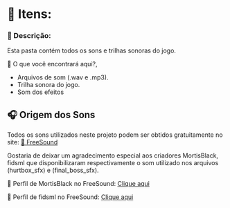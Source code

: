 <h1>📂 Itens:</h1>

<h3>📌 Descrição:</h3>
<p>Esta pasta contém todos os sons e trilhas sonoras do jogo.</p>

<p>📌 O que você encontrará aqui?,</p>
<ul>
<li>Arquivos de som (.wav e .mp3).</li>
<li>Trilha sonora do jogo.</li>
<li>Som dos efeitos</li>
</ul>

<h2>🎧 Origem dos Sons</h2>

<p>Todos os sons utilizados neste projeto podem ser obtidos gratuitamente no site:
<a href="https://freesound.org/">🔗 FreeSound</a></p>

<p>Gostaria de deixar um agradecimento especial aos criadores MortisBlack, fidsml que disponibilizaram respectivamente o som utilizado nos arquivos (hurtbox_sfx) e (final_boss_sfx).</p>

<p>🔗 Perfil de MortisBlack no FreeSound: <a href="https://freesound.org/people/MortisBlack/">Clique aqui</a></p>
<p>🔗 Perfil de fidsml no FreeSound: <a href="https://freesound.org/people/fidsml/">Clique aqui</a></p>